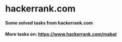 # hackerrank.com
#### Some solved tasks from hackerrank.com 
#### More tasks on: https://www.hackerrank.com/mabat

